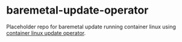 # baremetal-update-operator
Placeholder repo for baremetal update running container linux using [container linux update operator](https://github.com/coreos/container-linux-update-operator).
